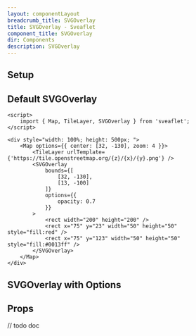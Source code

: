 ```yaml
---
layout: componentLayout
breadcrumb_title: SVGOverlay
title: SVGOverlay - Sveaflet
component_title: SVGOverlay
dir: Components
description: SVGOverlay
---
```


## Setup

## Default SVGOverlay

```svelte example csr
<script>
	import { Map, TileLayer, SVGOverlay } from 'sveaflet';
</script>

<div style="width: 100%; height: 500px; ">
	<Map options={{ center: [32, -130], zoom: 4 }}>
		<TileLayer urlTemplate={'https://tile.openstreetmap.org/{z}/{x}/{y}.png'} />
		<SVGOverlay
			bounds={[
				[32, -130],
				[13, -100]
			]}
			options={{
				opacity: 0.7
			}}
		>
			<rect width="200" height="200" />
			<rect x="75" y="23" width="50" height="50" style="fill:red" />
			<rect x="75" y="123" width="50" height="50" style="fill:#0013ff" />
		</SVGOverlay>
	</Map>
</div>
```

## SVGOverlay with Options

## Props

// todo doc
